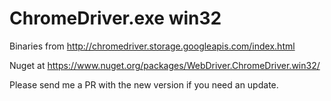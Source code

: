 # ChromeDriver.exe win32

Binaries from http://chromedriver.storage.googleapis.com/index.html

Nuget at https://www.nuget.org/packages/WebDriver.ChromeDriver.win32/

Please send me a PR with the new version if you need an update.